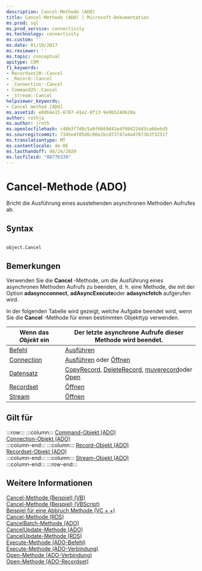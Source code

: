 ```yaml
---
description: Cancel-Methode (ADO)
title: Cancel-Methode (ADO) | Microsoft-Dokumentation
ms.prod: sql
ms.prod_service: connectivity
ms.technology: connectivity
ms.custom: ''
ms.date: 01/19/2017
ms.reviewer: ''
ms.topic: conceptual
apitype: COM
f1_keywords:
- Recordset20::Cancel
- _Record::Cancel
- _Connection::Cancel
- Command25::Cancel
- _Stream::Cancel
helpviewer_keywords:
- Cancel method [ADO]
ms.assetid: e0db4e15-6787-41e2-8f13-9e9b524d620a
author: rothja
ms.author: jroth
ms.openlocfilehash: c40b3f7d0c5a9f6669d41e4f90422dd3ce66ebd5
ms.sourcegitcommit: 7345e4f05d6c06e1bcd73747a4a47873b3f3251f
ms.translationtype: MT
ms.contentlocale: de-DE
ms.lasthandoff: 08/24/2020
ms.locfileid: "88776339"
---
```

# <a name="cancel-method-ado"></a>Cancel-Methode (ADO)
Bricht die Ausführung eines ausstehenden asynchronen Methoden Aufrufes ab.  
  
## <a name="syntax"></a>Syntax  
  
```  
  
object.Cancel  
```  
  
## <a name="remarks"></a>Bemerkungen  
 Verwenden Sie die **Cancel** -Methode, um die Ausführung eines asynchronen Methoden Aufrufs zu beenden, d. h. eine Methode, die mit der Option **adasyncconnect**, **adAsyncExecute**oder **adasyncfetch** aufgerufen wird.  
  
 In der folgenden Tabelle wird gezeigt, welche Aufgabe beendet wird, wenn Sie die **Cancel** -Methode für einen bestimmten Objekttyp verwenden.  
  
|Wenn das *Objekt* ein|Der letzte asynchrone Aufrufe dieser Methode wird beendet.|  
|----------------------|-------------------------------------------------------------|  
|[Befehl](./command-object-ado.md)|[Ausführen](./execute-method-ado-command.md)|  
|[Connection](./connection-object-ado.md)|[Ausführen](./execute-method-ado-connection.md) oder [Öffnen](./open-method-ado-connection.md)|  
|[Datensatz](./record-object-ado.md)|[CopyRecord](./copyrecord-method-ado.md), [DeleteRecord](./deleterecord-method-ado.md), [muverecord](./moverecord-method-ado.md)oder [Open](./open-method-ado-record.md)|  
|[Recordset](./recordset-object-ado.md)|[Öffnen](./open-method-ado-recordset.md)|  
|[Stream](./stream-object-ado.md)|[Öffnen](./open-method-ado-stream.md)|  
  
## <a name="applies-to"></a>Gilt für  

:::row:::
    :::column:::
        [Command-Objekt (ADO)](./command-object-ado.md)  
        [Connection-Objekt (ADO)](./connection-object-ado.md)  
    :::column-end:::
    :::column:::
        [Record-Objekt (ADO)](./record-object-ado.md)  
        [Recordset-Objekt (ADO)](./recordset-object-ado.md)  
    :::column-end:::
    :::column:::
        [Stream-Objekt (ADO)](./stream-object-ado.md)  
    :::column-end:::
:::row-end:::

## <a name="see-also"></a>Weitere Informationen  
 [Cancel-Methode (Beispiel) (VB)](./cancel-method-example-vb.md)   
 [Cancel-Methode (Beispiel) (VBScript)](../rds-api/cancel-method-example-vbscript.md)   
 [Beispiel für eine Abbruch Methode (VC + +)](./cancel-method-example-vc.md)   
 [Cancel-Methode (RDS)](../rds-api/cancel-method-rds.md)   
 [CancelBatch-Methode (ADO)](./cancelbatch-method-ado.md)   
 [CancelUpdate-Methode (ADO)](./cancelupdate-method-ado.md)   
 [CancelUpdate-Methode (RDS)](../rds-api/cancelupdate-method-rds.md)   
 [Execute-Methode (ADO-Befehl)](./execute-method-ado-command.md)   
 [Execute-Methode (ADO-Verbindung)](./execute-method-ado-connection.md)   
 [Open-Methode (ADO-Verbindung)](./open-method-ado-connection.md)   
 [Open-Methode (ADO-Recordset)](./open-method-ado-recordset.md)
